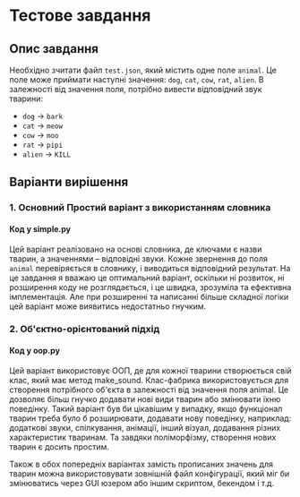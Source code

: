 # Тестове завдання

## Опис завдання

Необхідно зчитати файл `test.json`, який містить одне поле `animal`. Це поле може приймати наступні значення: `dog`, `cat`, `cow`, `rat`, `alien`. В залежності від значення поля, потрібно вивести відповідний звук тварини:

- `dog` → `bark`
- `cat` → `meow`
- `cow` → `moo`
- `rat` → `pipi`
- `alien` → `KILL`

## Варіанти вирішення

### 1. Основний Простий варіант з використанням словника

#### Код у simple.py

Цей варіант реалізовано на основі словника, де ключами є назви тварин, а значеннями – відповідні звуки. Кожне звернення до поля `animal` перевіряється в словнику, і виводиться відповідний результат.
На це завдання я вважаю це оптимальний варіант, оскільки ні розвиток, ні розширення коду не розглядається, і це швидка, зрозуміла та ефективна імплементація. Але при розширенні та написанні більше складної логіки цей варіант може виявитись недостатньо гнучким.

### 2. Об'єктно-орієнтований підхід

#### Код у oop.py

Цей варіант використовує ООП, де для кожної тварини створюється свій клас, який має метод make_sound. Клас-фабрика використовується для створення потрібного об'єкта в залежності від значення поля animal. Це дозволяє більш гнучко додавати нові види тварин або змінювати їхню поведінку.
Такий варіант був би цікавішим у випадку, якщо функціонал тварин треба було б розширювати, додавати нову поведінку, наприклад: додаткові звуки, спілкування, анімації, інший візуал, додавання різних характеристик тваринам. Та завдяки поліморфізму, створення нових тварин є досить простим.


Також в обох попередніх варіантах замість прописаних значень для тварин можна використовувати зовнішній файл конфігурації, який міг би змінюватись через GUI юзером або іншим скриптом, бекендом і т.д.